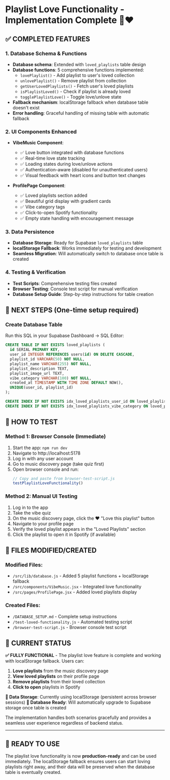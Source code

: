 # Playlist Love Functionality - Implementation Complete 🎵❤️

## ✅ COMPLETED FEATURES

### 1. Database Schema & Functions
- **Database schema**: Extended with `loved_playlists` table design
- **Database functions**: 5 comprehensive functions implemented:
  - `lovePlaylist()` - Add playlist to user's loved collection
  - `unlovePlaylist()` - Remove playlist from collection  
  - `getUserLovedPlaylists()` - Fetch user's loved playlists
  - `isPlaylistLoved()` - Check if playlist is already loved
  - `togglePlaylistLove()` - Toggle love/unlove state
- **Fallback mechanism**: localStorage fallback when database table doesn't exist
- **Error handling**: Graceful handling of missing table with automatic fallback

### 2. UI Components Enhanced
- **VibeMusic Component**: 
  - ✅ Love button integrated with database functions
  - ✅ Real-time love state tracking
  - ✅ Loading states during love/unlove actions
  - ✅ Authentication-aware (disabled for unauthenticated users)
  - ✅ Visual feedback with heart icons and button text changes

- **ProfilePage Component**:
  - ✅ Loved playlists section added
  - ✅ Beautiful grid display with gradient cards
  - ✅ Vibe category tags
  - ✅ Click-to-open Spotify functionality
  - ✅ Empty state handling with encouragement message

### 3. Data Persistence
- **Database Storage**: Ready for Supabase `loved_playlists` table
- **localStorage Fallback**: Works immediately for testing and development
- **Seamless Migration**: Will automatically switch to database once table is created

### 4. Testing & Verification
- **Test Scripts**: Comprehensive testing files created
- **Browser Testing**: Console test script for manual verification
- **Database Setup Guide**: Step-by-step instructions for table creation

## 🔄 NEXT STEPS (One-time setup required)

### Create Database Table
Run this SQL in your Supabase Dashboard → SQL Editor:

```sql
CREATE TABLE IF NOT EXISTS loved_playlists (
  id SERIAL PRIMARY KEY,
  user_id INTEGER REFERENCES users(id) ON DELETE CASCADE,
  playlist_id VARCHAR(50) NOT NULL,
  playlist_name VARCHAR(255) NOT NULL,
  playlist_description TEXT,
  playlist_image_url TEXT,
  vibe_category VARCHAR(100) NOT NULL,
  created_at TIMESTAMP WITH TIME ZONE DEFAULT NOW(),
  UNIQUE(user_id, playlist_id)
);

CREATE INDEX IF NOT EXISTS idx_loved_playlists_user_id ON loved_playlists(user_id);
CREATE INDEX IF NOT EXISTS idx_loved_playlists_vibe_category ON loved_playlists(vibe_category);
```

## 🧪 HOW TO TEST

### Method 1: Browser Console (Immediate)
1. Start the app: `npm run dev`
2. Navigate to http://localhost:5178
3. Log in with any user account
4. Go to music discovery page (take quiz first)
5. Open browser console and run:
   ```javascript
   // Copy and paste from browser-test-script.js
   testPlaylistLoveFunctionality()
   ```

### Method 2: Manual UI Testing
1. Log in to the app
2. Take the vibe quiz
3. On the music discovery page, click the ❤️ "Love this playlist" button
4. Navigate to your profile page
5. Verify the loved playlist appears in the "Loved Playlists" section
6. Click the playlist to open it in Spotify (if available)

## 📁 FILES MODIFIED/CREATED

### Modified Files:
- `/src/lib/database.js` - Added 5 playlist functions + localStorage fallback
- `/src/components/VibeMusic.jsx` - Integrated love functionality 
- `/src/pages/ProfilePage.jsx` - Added loved playlists display

### Created Files:
- `/DATABASE_SETUP.md` - Complete setup instructions
- `/test-loved-functionality.js` - Automated testing script  
- `/browser-test-script.js` - Browser console test script

## 🎯 CURRENT STATUS

**✅ FULLY FUNCTIONAL** - The playlist love feature is complete and working with localStorage fallback. Users can:

1. **Love playlists** from the music discovery page
2. **View loved playlists** on their profile page  
3. **Remove playlists** from their loved collection
4. **Click to open** playlists in Spotify

**💾 Data Storage**: Currently using localStorage (persistent across browser sessions)
**🔄 Database Ready**: Will automatically upgrade to Supabase storage once table is created

The implementation handles both scenarios gracefully and provides a seamless user experience regardless of backend status.

---

## 🚀 READY TO USE

The playlist love functionality is now **production-ready** and can be used immediately. The localStorage fallback ensures users can start loving playlists right away, and their data will be preserved when the database table is eventually created.
